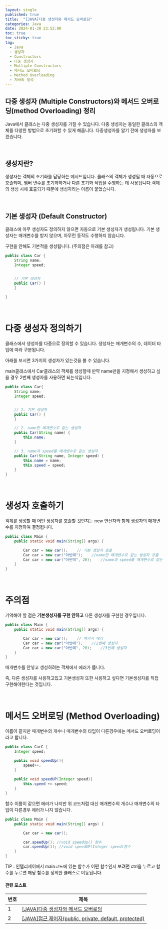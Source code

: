 ```yaml
---
layout: single
published: true
title:  "[JAVA]다중 생성자와 메서드 오버로딩"
categories: Java
date: 2024-01-30 23:53:00
toc: true
toc_sticky: true
tag:   
  - Java
  - 생성자
  - Constructors
  - 다중 생성자
  - Multiple Constructors
  - 메서드 오버로딩
  - Method Overloading
  - 자바의 정석
---
```

## 다중 생성자 (Multiple Constructors)와 메서드 오버로딩(method Overloading) 정리 

Java에서 클래스는 다중 생성자를 가질 수 있습니다. 다중 생성자는 동일한 클래스의 객체를 다양한 방법으로 초기화할 수 있게 해줍니다. 다중생성자를 알기 전에 생성자를 보겠습니다.

<br>

## 생성자란?

생성자는 객체의 초기화를 담당하는 메서드입니다. 클래스의 객체가 생성될 때 자동으로 호출되며, 멤버 변수를 초기화하거나 다른 초기화 작업을 수행하는 데 사용됩니다.객체의 생성 시에 호출되기 때문에 생성자라는 이름이 붙었습니다.

<br>

## 기본 생성자 (Default Constructor)

클래스에 아무 생성자도 정의하지 않으면 자동으로 기본 생성자가 생성됩니다. 기본 생성자는 매개변수를 받지 않으며, 아무런 동작도 수행하지 않습니다.

구현을 안해도 기본적을 생성됩니다. (주의점은 아래를 참고)

```java
public class Car {
    String name;
    Integer speed;


    // 기본 생성자 
    public Car() {
    }
    
}
```

<br>

# 다중 생성자 정의하기

클래스에서 생성자를 다중으로 정의할 수 있습니다. 생성자는 매개변수의 수, 데이터 타입에 따라 구분됩니다.

아래를 보시면 3가지의 생성자가 있는것을 볼 수 있습니다.

main클래스에서 Car클래스의 객체를 생성할때 만약 name만을 지정해서 생성하고 싶을 경우 2번째 생성자를 사용하면 되는식입니다.

```java
public class Car{
    String name;
    Integer speed;


    // 1. 기본 생성자
    public Car() {
    }

    // 2. name만 매개변수로 같는 생성자
    public Car(String name) {
        this.name;
    }

    // 3. name과 speed를 매개변수로 같는 생성자
    public Car(String name, Integer speed) {
        this.name = name;
        this.speed = speed;
    }
}
```

<br>

# 생성자 호출하기

객체를 생성할 때 어떤 생성자를 호출할 것인지는 new 연산자와 함께 생성자의 매개변수를 지정하여 결정됩니다.

```java
public class Main {
    public static void main(String[] args) {

        Car car = new car();    // 기본 생성자 호출
        Car car = new car("아반떼");    //name만 매개변수로 같는 생성자 호출
        Car car = new car("아반떼", 20);    //name과 speed를 매개변수로 같는 생성자 호출
    }
}
```

<br>

# 주의점

기억해야 할 점은 **기본생성자를 구현 안하고** 다른 생성자를 구현한 경우입니다.

```java
public class Main {
    public static void main(String[] args) {

        Car car = new car();    // 여기서 에러
        Car car = new car("아반떼");    //2번째 생성자
        Car car = new car("아반떼", 20);    //3번째 생성자
    }
}
```
매개변수를 안넣고 생성하려는 객체에서 에러가 뜹니다.

즉, 다른 생성자를 사용하고있고 기본생성자 또한 사용하고 싶다면 기본생성자를 직접 구현해야한다는 것입니다. 

<br>

# 메서드 오버로딩 (Method Overloading)

이름이 같지만 매개변수의 개수나 매개변수의 타입이 다른경우에는 메서드 오버로딩이라고 합니다.

```java
public class CarC {
    Integer speed;

    public void speedUp(){ 
        speed++;
    }
    
    public void speedUP(Integer speed){  
        this.speed += speed;
    }
}
```
함수 이름이 같으면 에러가 나지만 위 코드처럼 대신 매개변수의 개수나 매개변수의 타입이 다른경우 에러가 나지 않습니다.

```java
public class Main {
    public static void main(String[] args) {

        Car car = new car();

        car.speedUp(); //void speedUp() 함수
        car.speedUp(1); //void speedUP(Integer speed)함수
    }
}
```

TIP : 인텔리제이에서 main코드에 있는 함수가 어떤 함수인지 보려면 ctrl을 누르고 함수를 누르면 해당 함수를 정의한 클래스로 이동됩니다.





#### 관련 포스트

|번호	  |제목|
|---|---|
|1|[[JAVA]다중 생성자와 메서드 오버로딩](https://baxdailygit.github.io/java/java_multiple_constructors/)|
|2|[[JAVA]접근 제어자(public, private, default, protected)](https://baxdailygit.github.io/java/java_access_modifier/)|







